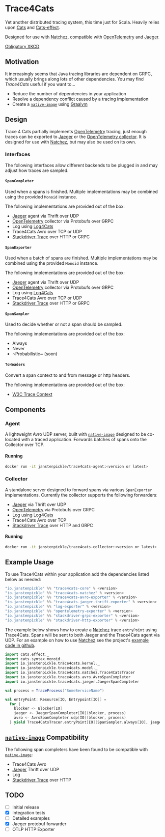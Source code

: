 # Trace4Cats

Yet another distributed tracing system, this time just for Scala. Heavily relies upon
[Cats](https://typelevel.org/cats) and [Cats-effect](https://typelevel.org/cats-effect).

Designed for use with [Natchez], compatible with 
[OpenTelemetry] and [Jaeger].

[Obligatory XKCD](https://xkcd.com/927/)

## Motivation

It increasingly seems that Java tracing libraries are dependent on GRPC, which usually
brings along lots of other dependencies. You may find *Trace4Cats* useful if you want to...

- Reduce the number of dependencies in your application
- Resolve a dependency conflict caused by a tracing implementation
- Create a [`native-image`] using [Graalvm](https://www.graalvm.org/)
  
## Design

Trace 4 Cats partially implements [OpenTelemetry] tracing, just enough
traces can be exported to [Jaeger] or the 
[OpenTelemetry collector](https://opentelemetry.io/docs/collector/about/). It is designed for use
with [Natchez], but may also be used on its own.

### Interfaces

The following interfaces allow different backends to be plugged in and may adjust how traces
are sampled.

#### `SpanCompleter`
Used when a spans is finished. Multiple implementations may be combined using
the provided `Monoid` instance.

The following implementations are provided out of the box:

- [Jaeger] agent via Thrift over UDP
- [OpenTelemetry] collector via Protobufs over GRPC
- Log using [Log4Cats]
- Trace4Cats Avro over TCP or UDP
- [Stackdriver Trace] over HTTP or GRPC

#### `SpanExporter`
Used when a batch of spans are finished. Multiple implementations may be combined using
the provided `Monoid` instance.

The following implementations are provided out of the box:

- [Jaeger] agent via Thrift over UDP
- [OpenTelemetry] collector via Protobufs over GRPC
- Log using [Log4Cats]
- Trace4Cats Avro over TCP or UDP
- [Stackdriver Trace] over HTTP or GRPC

#### `SpanSampler`
Used to decide whether or not a span should be sampled.

The following implementations are provided out of the box:

- Always
- Never
- ~Probabilistic~ (soon)

#### `ToHeaders`

Convert a span context to and from message or http headers.

The following implementations are provided out of the box:

- [W3C Trace Context](https://www.w3.org/TR/trace-context/)

## Components

### Agent

A lightweight Avro UDP server, built with [`native-image`] designed to be co-located with a traced
application. Forwards batches of spans onto the Collector over TCP.

#### Running

```bash
docker run -it janstenpickle/trace4cats-agent:<version or latest>
```

### Collector

A standalone server designed to forward spans via various `SpanExporter` implementations. Currently
the collector supports the following forwarders:

- [Jaeger] via Thrift over UDP
- [OpenTelemetry] via Protobufs over GRPC
- Log using [Log4Cats]
- Trace4Cats Avro over TCP
- [Stackdriver Trace] over HTTP and GRPC

#### Running

```bash
docker run -it janstenpickle/trace4cats-collector:<version or latest>
```

## Example Usage

To use Trace4Cats within your application add the dependencies listed below as needed:

```scala
"io.janstenpickle" %% "trace4cats-core" % <version>
"io.janstenpickle" %% "trace4cats-natchez" % <version>
"io.janstenpickle" %% "trace4cats-avro-exporter" % <version>
"io.janstenpickle" %% "trace4cats-jaeger-thrift-exporter" % <version>
"io.janstenpickle" %% "log-exporter" % <version>
"io.janstenpickle" %% "opentelemetry-exporter" % <version>
"io.janstenpickle" %% "stackdriver-grpc-exporter" % <version>
"io.janstenpickle" %% "stackdriver-http-exporter" % <version>

```

The example below shows how to create a [Natchez] trace `entryPoint` using Trace4Cats. Spans will
be sent to both Jaeger and the Trace4Cats agent via UDP. For an example on how to use [Natchez] see
the project's [example code in github](https://github.com/tpolecat/natchez/blob/master/modules/examples/src/main/scala/Example.scala).

```scala
import cats.effect._
import cats.syntax.monoid._
import io.janstenpickle.trace4cats.kernel._
import io.janstenpickle.trace4cats.model._
import io.janstenpickle.trace4cats.natchez.Trace4CatsTracer
import io.janstenpickle.trace4cats.avro.AvroSpanCompleter
import io.janstenpickle.trace4cats.jaeger.JaegerSpanCompleter

val process = TraceProcess("SomeServiceName")

val entryPoint: Resource[IO, Entrypoint[IO]] =
  for {
    blocker <- Blocker[IO]
    jaeger <- JaegerSpanCompleter[IO](blocker, process)
    avro <- AvroSpanCompleter.udp[IO](blocker, process)
  } yield Trace4CatsTracer.entryPoint[IO](SpanSampler.always[IO], jaeger |+| avro)
```

## [`native-image`] Compatibility

The following span completers have been found to be compatible with [`native-image`]:

- Trace4Cats Avro
- [Jaeger] Thrift over UDP
- Log
- [Stackdriver Trace] over HTTP

[Jaeger]: https://www.jaegertracing.io/
[Log4Cats]: https://github.com/ChristopherDavenport/log4cats
[Natchez]: https://github.com/tpolecat/natchez
[`native-image`]: https://www.graalvm.org/docs/reference-manual/native-image/ 
[OpenTelemetry]: http://opentelemetry.io
[Stackdriver Trace]: https://cloud.google.com/trace/docs/reference

## TODO

- [ ] Initial release
- [x] Integration tests
- [ ] Detailed examples
- [x] Jaeger protobuf forwarder
- [ ] OTLP HTTP Exporter